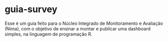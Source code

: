 # guia-survey

  Esse é um guia feito para o Núcleo Integrado de Monitoramento e Avaliação (Nima), com o objetivo de ensinar a montar e publicar uma dashboard simples, na linguagem de programação R.
